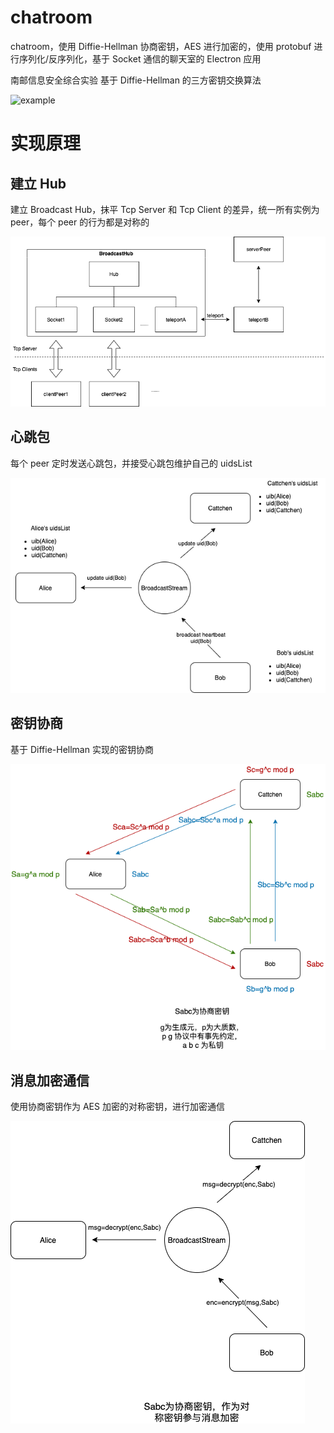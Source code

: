 # chatroom

chatroom，使用 Diffie-Hellman 协商密钥，AES 进行加密的，使用 protobuf 进行序列化/反序列化，基于 Socket 通信的聊天室的 Electron 应用

南邮信息安全综合实验 基于 Diffie-Hellman 的三方密钥交换算法

![example](https://github.com/ChenKS12138/chatroom/raw/main/image/example.gif)

# 实现原理

## 建立 Hub

建立 Broadcast Hub，抹平 Tcp Server 和 Tcp Client 的差异，统一所有实例为 peer，每个 peer 的行为都是对称的

![broadcast-hub](https://github.com/ChenKS12138/chatroom/raw/main/image/broadcast-hub.png)

## 心跳包

每个 peer 定时发送心跳包，并接受心跳包维护自己的 uidsList

![heartbeat](https://github.com/ChenKS12138/chatroom/raw/main/image/heartbeat.png)

## 密钥协商

基于 Diffie-Hellman 实现的密钥协商

![diffie-hellman](https://github.com/ChenKS12138/chatroom/raw/main/image/diffie-hellman.png)

## 消息加密通信

使用协商密钥作为 AES 加密的对称密钥，进行加密通信

![message-encryption](https://github.com/ChenKS12138/chatroom/raw/main/image/msssage-encryption.png)
